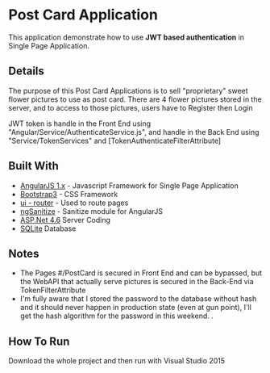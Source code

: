 # Post Card Application

This application demonstrate how to use **JWT based authentication** in Single Page Application.

## Details

The purpose of this Post Card Applications is to sell "proprietary" sweet flower pictures to use as post card. 
There are 4 flower pictures stored in the server, and to access to those pictures, users have to Register then Login

JWT token is handle in the Front End using "Angular/Service/AuthenticateService.js", and handle in the Back End using "Service/TokenServices" and [TokenAuthenticateFilterAttribute]

## Built With

* [AngularJS 1.x](https://angularjs.org/) - Javascript Framework for Single Page Application
* [Bootstrap3](http://getbootstrap.com/) - CSS Framework
* [ui - router](https://ui-router.github.io/) - Used to route pages
* [ngSanitize](https://docs.angularjs.org/api/ngSanitize) - Sanitize module for AngularJS
* [ASP.Net 4.6](https://angularjs.org/) Server Coding
* [SQLite](https://www.sqlite.org/) Database

## Notes

* The Pages #/PostCard is secured in Front End and can be bypassed, but the WebAPI that actually serve pictures is secured in the Back-End via TokenFilterAttribute
* I'm fully aware that I stored the password to the database without hash and it should never happen in production state (even at gun point), I'll get the hash algorithm for the password in this weekend.  .

## How To Run

Download the whole project and then run with Visual Studio 2015

